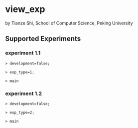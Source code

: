 # view_exp

by Tianze Shi, School of Computer Science, Peking University

## Supported Experiments

### experiment 1.1

`> development=false;`

`> exp_type=1;`

`> main`

### experiment 1.2

`> development=false;`

`> exp_type=2;`

`> main`
